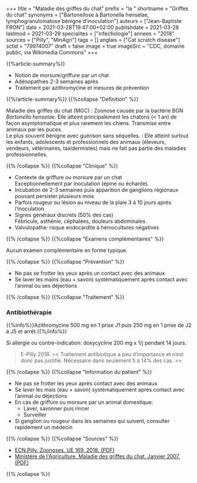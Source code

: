 +++
title = "Maladie des griffes du chat"
prefix = "la "
shortname = "Griffes du chat"
synonyms = ["Bartonellose à Bartonella henselae, lymphogranulomatose bénigne d’inoculation"]
auteurs = ["Jean-Baptiste FRON"]
date = 2021-03-28T19:47:00+02:00
publishdate = 2021-03-28
lastmod = 2021-03-29
specialites = ["infectiologie"]
annees = "2018"
sources = ["Pilly", "MinAgri"]
tags = []
anglais = ["Cat scratch disease"]
sctid = "79974007"
draft = false
image = true
imageSrc = "CDC, domaine public, via Wikimedia Commons"
+++

{{%article-summary%}}

- Notion de morsure/griffure par un chat
- Adénopathies 2-3 semaines après
- Traitement par azithromycine et mesures de prévention

{{%/article-summary%}}
{{%collapse "Définition" %}}

Maladie des griffes du chat (MGC)
: Zoonose causée par la bactérie BGN *Bartonella henselae*. Elle atteint principalement les chatons (< 1 an) de façon asymptomatique et plus rarement les chiens. Transmise entre animaux par les puces.  
Le plus souvent bénigne avec guérison sans séquelles.
: Elle atteint surtout les enfants, adolescents et professionnels des animaux (éleveurs, vendeurs, vétérinaires, taxidermistes) mais ne fait pas partie des maladies professionnelles.

{{% /collapse %}}
{{%collapse "Clinique" %}}

- Contexte de griffure ou morsure par un chat  
Exceptionnellement par inoculation (épine ou écharde).
- Incubation de 2-3 semaines puis apparition de ganglions régionaux pouvant persister plusieurs mois
- Parfois rougeur ou lésion au niveau de la plaie 3 à 10 jours après l’inoculation
- Signes généraux discrets (50% des cas)  
Fébricule, asthénie, céphalées, douleurs abdominales.
- Valvulopathe: risque endocardite à hémocultures négatives

{{% /collapse %}}
{{%collapse "Examens complémentaires" %}}

Aucun examen complémentaire en forme typique.

{{% /collapse %}}
{{%collapse "Prévention" %}}

- Ne pas se frotter les yeux après un contact avec des animaux
- Se laver les mains (eau + savon) systématiquement après contact avec l’animal ou ses déjections

{{% /collapse %}}
{{%collapse "Traitement" %}}

### Antibiothérapie

{{%info%}}Azithromycine 500 mg en 1 prise J1 puis 250 mg en 1 prise de J2 à J5 et arrêt.{{%/info%}}

Si allergie ou contre-indication: doxycycline 200 mg x 1/j pendant 14 jours.

> E-Pilly 2016. << Traitement antibiotique a peu d’importance et n’est donc pas justifié. Nécessaire dans seulement 5 à 14% des cas. >>

{{% /collapse %}}
{{%collapse "Information du patient" %}}

- Ne pas se frotter les yeux après contact avec des animaux
- Se laver les mais (eau + savon) systématiquement après contact avec l’animal ou déjections
- En cas de griffure ou morsure par un animal domestique:
  - Laver, savonner puis rincer
  - Surveiller
- Si ganglion ou rougeur dans les semaines qui suivent, consulter rapidement un médecin

{{% /collapse %}}
{{%collapse "Sources" %}}

- [ECN.Pilly. Zoonoses. UE 169. 2018. (PDF)](https://www.infectiologie.com/UserFiles/File/formation/ecn-pilly-2018/ecn-2018-ue6-169-nb.pdf)
- [Ministère de l'Agriculture. Maladie des griffes du chat. Janvier 2007. (PDF)](https://agriculture.gouv.fr/sites/minagri/files/documents/pdf/griffes_chat090107.pdf)

{{% /collapse %}}
